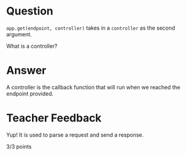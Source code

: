 # Question

`app.get(endpoint, controller)` takes in a `controller` as the second argument.

What is a controller?

# Answer

A controller is the callback function that will run when we reached the endpoint provided.

# Teacher Feedback

Yup! It is used to parse a request and send a response. 

3/3 points
